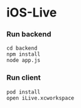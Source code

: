 # iOS-Live

### Run backend

```
cd backend
npm install
node app.js
```

### Run client

```
pod install
open iLive.xcworkspace
```

